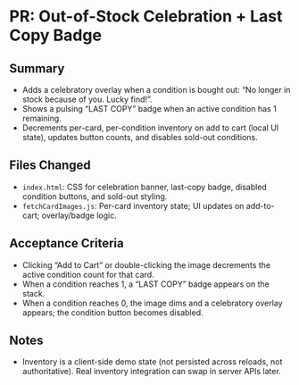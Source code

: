 # PR: Out-of-Stock Celebration + Last Copy Badge

## Summary
- Adds a celebratory overlay when a condition is bought out: “No longer in stock because of you. Lucky find!”.
- Shows a pulsing “LAST COPY” badge when an active condition has 1 remaining.
- Decrements per-card, per-condition inventory on add to cart (local UI state), updates button counts, and disables sold-out conditions.

## Files Changed
- `index.html`: CSS for celebration banner, last-copy badge, disabled condition buttons, and sold-out styling.
- `fetchCardImages.js`: Per-card inventory state; UI updates on add-to-cart; overlay/badge logic.

## Acceptance Criteria
- Clicking “Add to Cart” or double-clicking the image decrements the active condition count for that card.
- When a condition reaches 1, a “LAST COPY” badge appears on the stack.
- When a condition reaches 0, the image dims and a celebratory overlay appears; the condition button becomes disabled.

## Notes
- Inventory is a client-side demo state (not persisted across reloads, not authoritative). Real inventory integration can swap in server APIs later.
